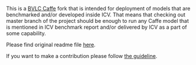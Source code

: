 This is a [BVLC Caffe](https://github.com/BVLC/caffe) fork that is intended for deployment of models that are benchmarked and/or developed inside ICV. That means that checking out master branch of the project should be enough to run any Caffe model that is mentioned in ICV benchmark report and/or delivered by ICV as a part of some capability.

Please find original readme file [here](README_BVLC.md).

If you want to make a contribution please follow [the guideline](CONTRIBUTING.md).
